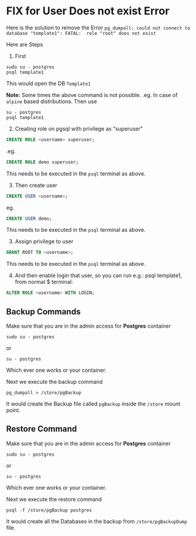 # FIX for User Does not exist Error

Here is the solution to remove the Error
`pg_dumpall: could not connect to database "template1": FATAL:  role "root" does not exist`

Here are Steps

1. First
 
```shell
sudo su - postgres
psql template1
```

This would open the DB `Template1`

**Note:** Some times the above command is not possible. 
.eg. In case of `alpine` based distributions. Then use
```shell
su - postgres
psql template1
``` 

2. Creating role on pgsql with privilege as "superuser"

```sql
CREATE ROLE <username> superuser;
```
.eg. 
```sql
CREATE ROLE demo superuser;
```

This needs to be executed in the `psql` terminal as above.

3. Then create user

```sql
CREATE USER <username>; 
```
eg. 
```sql
CREATE USER demo;
```

This needs to be executed in the `psql` terminal as above.

3. Assign privilege to user

```sql
GRANT ROOT TO <username>;
```

This needs to be executed in the `psql` terminal as above.

4. And then enable login that user, so you can run e.g.: psql template1, from normal $ terminal:

```sql
ALTER ROLE <username> WITH LOGIN;
```

## Backup Commands

Make sure that you are in the admin access for **Postgres** container

```shell
sudo su - postgres
```

or 

```shell
su - postgres
```

Which ever one works or your container.

Next we execute the backup command

```shell
pg_dumpall > /store/pgBackup
```

It would create the Backup file called `pgBackup` inside the `/store` mount point.

## Restore Command

Make sure that you are in the admin access for **Postgres** container

```shell
sudo su - postgres
```

or 

```shell
su - postgres
```

Which ever one works or your container.

Next we execute the restore command

```shell
psql -f /store/pgBackup postgres
```

It would create all the Databases in the backup from `/store/pgBackupDump` file.



